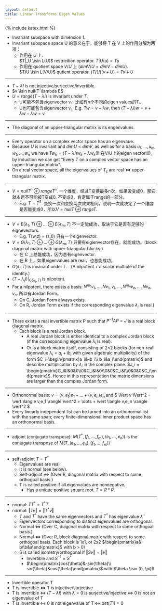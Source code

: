 ```yaml
---
layout: default
title: Linear Transforms Eigen Values
---
```


{% include katex.html %}

* Invariant subspace with dimension 1.
* Invariant subspace space U 的意义在于，能够将 T 在 V 上的作用分解为两项：
    * 作用在 $U$ 上.  
        $T|_U \isin L(U)$ restricition operator. $T|U(u) = Tu$
    * 作用在 quotient space $V/U$ 上 ($dimV/U=dimV-dimU$).  
        $T/U \isin L(V/U)$ qutient operator. $(T/U)(v+U) = Tv + U$
---

* $T-\lambda I$ is not injective/surjective/invertible.
* $v \isin null(T-\lambda I)$
* $U = range(T-\lambda I)$ is invariant under $T$.
    * U可能不包含eigenvector v。比如有n个不同的eigen values的T。
    * U也可能包含eigenvector v。E.g. $Tw=v+\lambda w$, then $(T-\lambda I)w=v+\lambda w - \lambda w=v$

---

* The diagonal of an upper-triangular matrix is its engenvalues.

---

* Every operator on a complex vector space has an eigenvaue.
* Because $U$ is invariant and $dimU < dimV$, as well as for a basis $u_1,...,u_m,w_1,...,w_n$ we have $Tw_k=(T-\lambda I)w_k + \lambda w_k$(!!!在V/U上的eigen vector!!!), by induction we can get "Every $T$ on a complex vector space has an upper-triangular  matrix".
* On a real vector space, all the eigenvalues of $T_c$ are real <=> upper-triangular matrix.

---

* $V = nullT^n \oplus rangeT^n$. 一个维度，经过T变换最多n次，如果没变成0，那它就永远不可能被T变成0. 不变成0，肯定属于range的一部分。
    * E.g. $T=T^2$. 变换一次和变换两次效果相同，说明一次就决定了一个维度是否能变成0，所以$V=nullT \oplus rangeT$.

---

* $V=E(\lambda_1,T) \oplus \dots \oplus E(\lambda_m,T)$ 不一定能成功，取决于它是否有足够的eignevectors.
    * E.g. T(w,z) = (z,0) 只有一个eigenvector.
* $V=G(\lambda_1,T) \oplus \dots \oplus G(\lambda_m,T)$ 只要有eigienvector存在，就能成功。(block diagonal matrix with upper-triangular blocks.)
    * 在 C 上总能成功，因为总有eigenvector.
    * 在 R 上，如果eigenvalues are real，也总能成功。
* $G(\lambda_j,T)$ is invariant under T. （A nilpotent + a scalar multiple of the identity.）
* $(T-\lambda_jI)|_{G(\lambda_j,T)}$ is nilpotent.
* For a nilpotent, there exists a basis: $N^{m_1}v_1,\dots,Nv_1,v_1,\dots,N^{m_n}v_n,\dots,Nv_n,v_n$. 所以有Jordan Form。
    * On C, Jordan Form always exists.
    * On R, Jordan Form exists if the corresponding eigenvalue $\lambda_i$ is real.)

---

* There exists a real invertible matrix P such that $P^{-1}AP = J$ is a real block diagonal matrix.
    * Each block is a real Jordan block.
        * A real Jordan block is either identical to a complex Jordan block (if the corresponding eigenvalue $\lambda_i$ is real).
        * Or is a block matrix itself, consisting of 2×2 blocks (for non-real eigenvalue $\lambda _{i}=a_{i}+ib_{i}$ with given algebraic multiplicity) of the form $C_i=\begin{pmatrix}a_i&-b_i\\ b_i&a_i\end{pmatrix}$ and describe multiplication by $\lambda_i$ in the complex plane. $J_i = \begin{pmatrix}C_i&I&0&0\\0&C_i&I&0\\0&0&C_i&I\\0&0&0&C_i\end{pmatrix}$. Hence in this representation the matrix dimensions are larger than the complex Jordan form.

---

* Orthonormal basis: $v = \langle v,e_1 \rangle e_1 + \dots + \langle v,e_n \rangle e_n$ and $ \Vert v \Vert^2 = \vert \langle v,e_1 \rangle \vert^2 + \dots +  \vert \langle v,e_n \rangle \vert^2 $
* Every linearly independent list can be turned into an orthonormal list with the same span; every finite-dimensional inner product space has an orthonormal basis.

---

* adjoint (conjugate transpose): $M(T^*,(f_1,\dots,f_m),(e_1,\dots,e_n))$ is the conjugate transpose of $M(T,(e_1,\dots,e_n),(f_1,\dots,f_m))$

---

* self-adjoint $T=T^*$
    * Eigenvalues are real.
    * It is normal (see below).
    * Self-adjoint <=> (Over R, diagonal matrix with respect to some orthogoal basis.)
    * T is called positive if all eigenvalues are nonnegative.
        * Has a unique positive square root. $T = R*R$.

---

* normal: $TT^*=T^*T$
* normal: $\Vert Tv \Vert = \Vert T^*v \Vert$
    * $T$ and $T^*$ have the same eigenvectors and $T^*$ has eigenvalue $\bar{\lambda}$
    * Eigenvectors corresponding to distinct eigenvalues are orthogonal.
    * Normal <=> (Over C, diagonal matrix with respect to some orthogoal basis.)
    * Normal <=> (Over R, block diagonal matrix with respect to some orthogoal basis. Each block is 1x1, or 2x2 $\begin{pmatrix}a&-b\\b&a\end{pmatrix}$ with b > 0)
    * S is called isometry/orthogonal if $\Vert Sv \Vert = \Vert v \Vert$
        * Invertible and $S^{-1}=S^*$
        * $\begin{pmatrix}cos{\theta}&-sin{\theta}\\ sin{\theta}&cos{\theta}\end{pmatrix}$ with $\theta \isin (0, \pi)$

---

* Invertible operator T
* T is invertible <=> T is injective/surjective
* T is invertible <=> $(T-\lambda I)$ with $\lambda = 0$ is surjective/injective <=> 0 is not an eigenvalue of T
* T is invertible <=> 0 is not eigenvalue of T <=> $det(T) != 0$
